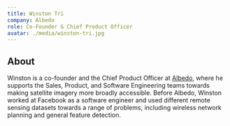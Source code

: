 ```yaml
---
title: Winston Tri
company: Albedo 
role: Co-Founder & Chief Product Officer
avatar: ./media/winston-tri.jpg
---
```

## About

Winston is a co-founder and the Chief Product Officer at [Albedo](https://albedo.com/), where he supports the Sales, Product, and Software Engineering teams towards making satellite imagery more broadly accessible. Before Albedo, Winston worked at Facebook as a software engineer and used different remote sensing datasets towards a range of problems, including wireless network planning and general feature detection.